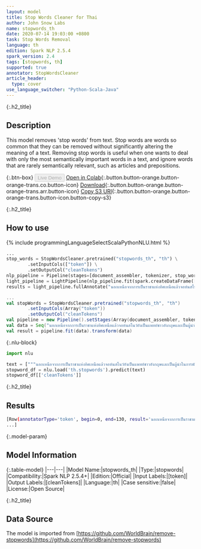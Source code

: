 ```yaml
---
layout: model
title: Stop Words Cleaner for Thai
author: John Snow Labs
name: stopwords_th
date: 2020-07-14 19:03:00 +0800
task: Stop Words Removal
language: th
edition: Spark NLP 2.5.4
spark_version: 2.4
tags: [stopwords, th]
supported: true
annotator: StopWordsCleaner
article_header:
  type: cover
use_language_switcher: "Python-Scala-Java"
---
```


{:.h2_title}
## Description
This model removes 'stop words' from text. Stop words are words so common that they can be removed without significantly altering the meaning of a text. Removing stop words is useful when one wants to deal with only the most semantically important words in a text, and ignore words that are rarely semantically relevant, such as articles and prepositions.

{:.btn-box}
<button class="button button-orange" disabled>Live Demo</button>
[Open in Colab](https://colab.research.google.com/github/JohnSnowLabs/spark-nlp-workshop/blob/b2eb08610dd49d5b15077cc499a94b4ec1e8b861/jupyter/annotation/english/stop-words/StopWordsCleaner.ipynb){:.button.button-orange.button-orange-trans.co.button-icon}
[Download](https://s3.amazonaws.com/auxdata.johnsnowlabs.com/public/models/stopwords_th_th_2.5.4_2.4_1594742440606.zip){:.button.button-orange.button-orange-trans.arr.button-icon}
[Copy S3 URI](s3://auxdata.johnsnowlabs.com/public/models/stopwords_th_th_2.5.4_2.4_1594742440606.zip){:.button.button-orange.button-orange-trans.button-icon.button-copy-s3}

{:.h2_title}
## How to use

<div class="tabs-box" markdown="1">

{% include programmingLanguageSelectScalaPythonNLU.html %}

```python
...
stop_words = StopWordsCleaner.pretrained("stopwords_th", "th") \
        .setInputCols(["token"]) \
        .setOutputCol("cleanTokens")
nlp_pipeline = Pipeline(stages=[document_assembler, tokenizer, stop_words])
light_pipeline = LightPipeline(nlp_pipeline.fit(spark.createDataFrame([['']]).toDF("text")))
results = light_pipeline.fullAnnotate("นอกเหนือจากการเป็นราชาแห่งทิศเหนือแล้วจอห์นสโนว์ยังเป็นแพทย์ชาวอังกฤษและเป็นผู้นำในการพัฒนายาระงับความรู้สึกและสุขอนามัยทางการแพทย์")
```

```scala
...
val stopWords = StopWordsCleaner.pretrained("stopwords_th", "th")
        .setInputCols(Array("token"))
        .setOutputCol("cleanTokens")
val pipeline = new Pipeline().setStages(Array(document_assembler, tokenizer, stopWords))
val data = Seq("นอกเหนือจากการเป็นราชาแห่งทิศเหนือแล้วจอห์นสโนว์ยังเป็นแพทย์ชาวอังกฤษและเป็นผู้นำในการพัฒนายาระงับความรู้สึกและสุขอนามัยทางการแพทย์").toDF("text")
val result = pipeline.fit(data).transform(data)
```

{:.nlu-block}
```python
import nlu

text = ["""นอกเหนือจากการเป็นราชาแห่งทิศเหนือแล้วจอห์นสโนว์ยังเป็นแพทย์ชาวอังกฤษและเป็นผู้นำในการพัฒนายาระงับความรู้สึกและสุขอนามัยทางการแพทย์"""]
stopword_df = nlu.load('th.stopwords').predict(text)
stopword_df[['cleanTokens']]
```

</div>

{:.h2_title}
## Results

```bash
[Row(annotatorType='token', begin=0, end=130, result='นอกเหนือจากการเป็นราชาแห่งทิศเหนือแล้วจอห์นสโนว์ยังเป็นแพทย์ชาวอังกฤษและเป็นผู้นำในการพัฒนายาระงับความรู้สึกและสุขอนามัยทางการแพทย์', metadata={'sentence': '0'}),
...]
```

{:.model-param}
## Model Information

{:.table-model}
|---|---|
|Model Name:|stopwords_th|
|Type:|stopwords|
|Compatibility:|Spark NLP 2.5.4+|
|Edition:|Official|
|Input Labels:|[token]|
|Output Labels:|[cleanTokens]|
|Language:|th|
|Case sensitive:|false|
|License:|Open Source|

{:.h2_title}
## Data Source
The model is imported from [https://github.com/WorldBrain/remove-stopwords](https://github.com/WorldBrain/remove-stopwords)